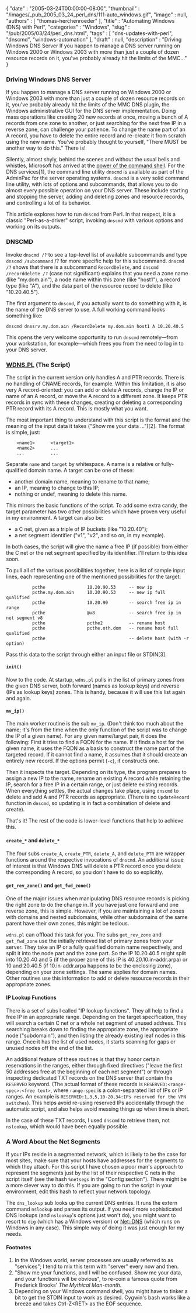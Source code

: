 {
   "date" : "2005-03-24T00:00:00-08:00",
   "thumbnail" : "/images/_pub_2005_03_24_perl_dns/111-auto_windows.gif",
   "image" : null,
   "authors" : [
      "thomas-herchenroeder"
   ],
   "title" : "Automating Windows (DNS) with Perl",
   "categories" : "Windows",
   "slug" : "/pub/2005/03/24/perl_dns.html",
   "tags" : [
      "dns-updates-with-perl",
      "dnscmd",
      "windows-automation"
   ],
   "draft" : null,
   "description" : "Driving Windows DNS Server If you happen to manage a DNS server running on Windows 2000 or Windows 2003 with more than just a couple of dozen resource records on it, you've probably already hit the limits of the MMC..."
}



### Driving Windows DNS Server

If you happen to manage a DNS server running on Windows 2000 or Windows 2003 with more than just a couple of dozen resource records on it, you've probably already hit the limits of the MMC DNS plugin, the Windows administrative GUI for the DNS server implementation. Doing mass operations like creating 20 new records at once, moving a bunch of A records from one zone to another, or just searching for the next free IP in a reverse zone, can challenge your patience. To change the name part of an A record, you have to delete the entire record and re-create it from scratch using the new name. You've probably thought to yourself, "There MUST be another way to do this." There is!

Silently, almost shyly, behind the scenes and without the usual bells and whistles, Microsoft has arrived at the [power of the command shell](http://www.pragmaticprogrammer.com/ppbook/extracts/rule_list.html). For the DNS services\[1\], the command line utility `dnscmd` is available as part of the AdminPac for the server operating systems. `dnscmd` is a very solid command line utility, with lots of options and subcommands, that allows you to do almost every possible operation on your DNS server. These include starting and stopping the server, adding and deleting zones and resource records, and controlling a lot of its behavior.

This article explores how to run `dnscmd` from Perl. In that respect, it is a classic "Perl-as-a-driver" script, invoking `dnscmd` with various options and working on its outputs.

### DNSCMD

Invoke `dnscmd /?` to see a top-level list of available subcommands and type `dnscmd /subcommand` /? for more specific help for this subcommand. `dnscmd /?` shows that there is a subcommand `RecordDelete`, and `dnscmd /recorddelete /?` (case not significant) explains that you need a zone name (like "my.dom.ain"), a node name within this zone (like "host1"), a record type (like "A"), and the data part of the resource record to delete (like "10.20.40.5").

The first argument to `dnscmd`, if you actually want to do something with it, is the name of the DNS server to use. A full working command looks something like:

    dnscmd dnssrv.my.dom.ain /RecordDelete my.dom.ain host1 A 10.20.40.5

This opens the very welcome opportunity to run `dnscmd` remotely—from your workstation, for example—which frees you from the need to log in to your DNS server.

### [WDNS.PL](/media/_pub_2005_03_24_perl_dns/wdns.pl) (The Script)

The script in the current version only handles A and PTR records. There is no handling of CNAME records, for example. Within this limitation, it is also very A record-oriented: you can add or delete A records, change the IP or name of an A record, or move the A record to a different zone. It keeps PTR records in sync with these changes, creating or deleting a corresponding PTR record with its A record. This is mostly what you want.

The most important thing to understand with this script is the format and the meaning of the input data it takes ("Show me your data ...")\[2\]. The format is simple, just:

        <name1>      <target1>
        <name2>      ...
        ...          ...

Separate `name` and `target` by whitespace. A name is a relative or fully- qualified domain name. A target can be one of these:

-   another domain name, meaning to rename to that name;
-   an IP, meaning to change to this IP;
-   nothing or undef, meaning to delete this name.

This mirrors the basic functions of the script. To add some extra candy, the target parameter has two other possibilities which have proven very useful in my environment. A target can also be:

-   a C net, given as a triple of IP buckets (like "10.20.40");
-   a net segment identifier ("v1", "v2", and so on, in my example).

In both cases, the script will give the name a free IP (if possible) from either the C net or the net segment specified by its identifier. I'll return to this idea soon.

To pull all of the various possibilities together, here is a list of sample input lines, each representing one of the mentioned possibilities for the target:

              pcthe                10.20.90.53     -- new ip
              pcthe.my.dom.ain     10.20.90.53     -- new ip full qualified
              pcthe                10.20.90        -- search free ip in range
              pcthe                @v8             -- search free ip in net segment v8
              pcthe                pcthe2          -- rename host
              pcthe                pcthe.oth.dom   -- rename host full qualified
              pcthe                                -- delete host (with -r option)

Pass this data to the script through either an input file or STDIN\[3\].

#### `init()`

Now to the code. At startup, `wdns.pl` pulls in the list of primary zones from the given DNS server, both forward (names as lookup keys) and reverse (IPs as lookup keys) zones. This is handy, because it will use this list again and again.

#### `mv_ip()`

The main worker routine is the sub `mv_ip`. (Don't think too much about the name; it's from the time when the only function of the script was to change the IP of a given name). For any given name/target pair, it does the following: First it tries to find a FQDN for the name. If it finds a host for the given name, it uses the FQDN as a basis to construct the name part of the targeted record. If it cannot find a name, it assumes that it should create an entirely new record. If the options permit (`-c`), it constructs one.

Then it inspects the target. Depending on its type, the program prepares to assign a new IP to the name, rename an existing A record while retaining the IP, search for a free IP in a certain range, or just delete existing records. When everything settles, the actual changes take place, using `dnscmd` to delete and add A and PTR records as appropriate. (There is no `UpdateRecord` function in `dnscmd`, so updating is in fact a combination of delete and create).

That's it! The rest of the code is lower-level functions that help to achieve this.

#### `create_*` and `delete_*`

The four subs `create_A`, `create_PTR`, `delete_A`, and `delete_PTR` are wrapper functions around the respective invocations of `dnscmd`. An additional issue of interest is that Windows DNS will delete a PTR record once you delete the corresponding A record, so you don't have to do so explicitly.

#### `get_rev_zone()` and `get_fwd_zone()`

One of the major issues when manipulating DNS resource records is picking the right zone to do the change in. If you have just one forward and one reverse zone, this is simple. However, if you are maintaining a lot of zones with domains and nested subdomains, while other subdomains of the same parent have their own zones, this might be tedious.

`wdns.pl` can offload this task for you. The subs `get_rev_zone` and `get_fwd_zone` use the initially retrieved list of primary zones from your server. They take an IP or a fully qualified domain name respectively, and split it into the node part and the zone part. So the IP 10.20.40.5 might split into 10.20.40 and 5 (if the proper zone of this IP is 40.20.10.in-addr.arpa) or 10 and 20.40.5 (if 10.in-addr.arpa happens to be the enclosing zone), depending on your zone settings. The same applies for domain names. Other routines use this information to add or delete resource records in their appropriate zones.

#### IP Lookup Functions

There is a set of subs I called "IP lookup functions". They all help to find a free IP in an appropriate range. Depending on the target specification, they will search a certain C net or a whole net segment of unused address. This searching breaks down to finding the appropriate zone, the appropriate node ("subdomain"), and then listing the already existing leaf nodes in this range. Once it has the list of used nodes, it starts scanning for gaps or unused nodes off the end of the list.

An additional feature of these routines is that they honor certain reservations in the ranges, either through fixed directives ("leave the first 50 addresses free at the beginning of each net segment") or through inspecting dedicated TXT records on the DNS server that contain the `RESERVED` keyword. (The actual format of these records is `RESERVED:<range-spec>:<free text>`, where `range-spec` is a colon-separated list of IPs or IP ranges. An example is `RESERVED:1,3,5,10-20,34:IPs reserved for the VPN switches`). This helps avoid re-using reserved IPs accidentally through the automatic script, and also helps avoid messing things up when time is short.

In the case of these TXT records, I used `dnscmd` to retrieve them, not `nslookup`, which would have been equally possible.

### A Word About the Net Segments

If your IPs reside in a segmented network, which is likely to be the case for most sites, make sure that your hosts have addresses for the segments to which they attach. For this script I have chosen a poor man's approach to represent the segments just by the list of their respective C nets in the script itself (see the hash `%netsegs` in the "Config section"). There might be a more clever way to do this. If you are going to run the script in your environment, edit this hash to reflect your network topology.

The `dns_lookup` sub looks up the current DNS entries. It runs the extern command `nslookup` and parses its output. If you need more sophisticated DNS lookups (and `nslookup`'s options just won't do), you might want to resort to `dig` (which has a Windows version) or [Net::DNS](http://search.cpan.org/dist/Net-DNS) (which runs on Windows in any case). This simple way of doing it was just enough for my needs.

#### Footnotes

1.  In the Windows world, server processes are usually referred to as "services"; I tend to mix this term with "server" every now and then.
2.  "Show me your functions, and I will be confused. Show me your data, and your functions will be obvious", to re-coin a famous quote from Frederick Brooks' *The Mythical Man-month*.
3.  Depending on your Windows command shell, you might have to tinker a bit to get the STDIN input to work as desired. Cygwin's bash works like a breeze and takes Ctrl-Z&lt;RET&gt; as the EOF sequence.

